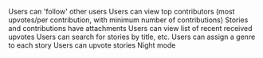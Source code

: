 Users can 'follow' other users
Users can view top contributors (most upvotes/per contribution, with minimum number of contributions)
Stories and contributions have attachments
Users can view list of recent received upvotes
Users can search for stories by title, etc.
Users can assign a genre to each story
Users can upvote stories
Night mode
